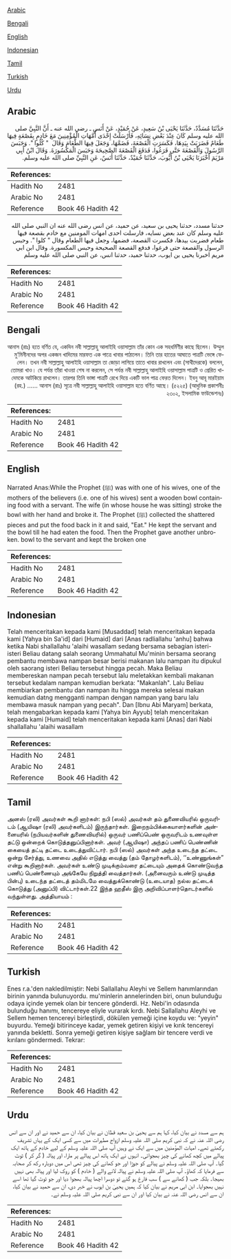 [Arabic](#arabic)

[Bengali](#bengali)

[English](#english)

[Indonesian](#indonesian)

[Tamil](#tamil)

[Turkish](#turkish)

[Urdu](#urdu)

## Arabic


<div dir="rtl" lang="ar" style={{fontSize:'larger',backgroundColor:'#f8f9fa',padding:20}}>
حَدَّثَنَا مُسَدَّدٌ، حَدَّثَنَا يَحْيَى بْنُ سَعِيدٍ، عَنْ حُمَيْدٍ، عَنْ أَنَسٍ ـ رضى الله عنه ـ أَنَّ النَّبِيَّ صلى الله عليه وسلم كَانَ عِنْدَ بَعْضِ نِسَائِهِ، فَأَرْسَلَتْ إِحْدَى أُمَّهَاتِ الْمُؤْمِنِينَ مَعَ خَادِمٍ بِقَصْعَةٍ فِيهَا طَعَامٌ فَضَرَبَتْ بِيَدِهَا، فَكَسَرَتِ الْقَصْعَةَ، فَضَمَّهَا، وَجَعَلَ فِيهَا الطَّعَامَ وَقَالَ ‏ "‏ كُلُوا ‏"‏‏.‏ وَحَبَسَ الرَّسُولَ وَالْقَصْعَةَ حَتَّى فَرَغُوا، فَدَفَعَ الْقَصْعَةَ الصَّحِيحَةَ وَحَبَسَ الْمَكْسُورَةَ‏.‏ وَقَالَ ابْنُ أَبِي مَرْيَمَ أَخْبَرَنَا يَحْيَى بْنُ أَيُّوبَ، حَدَّثَنَا حُمَيْدٌ، حَدَّثَنَا أَنَسٌ، عَنِ النَّبِيِّ صلى الله عليه وسلم‏.‏
</div>
<div style={{backgroundColor:'#f8f9fa',padding:20, marginBottom: 10}}><table> <thead> <tr> <th>References:</th> <th></th> </tr> </thead> <tbody><tr><td>Hadith No</td><td>2481</td></tr><tr><td>Arabic No</td><td>2481</td></tr><tr><td>Reference</td><td>Book 46 Hadith 42</td></tr></tbody></table></div>


<div dir="rtl" lang="ar" style={{fontSize:'larger',backgroundColor:'#f8f9fa',padding:20}}>
حدثنا مسدد، حدثنا يحيى بن سعيد، عن حميد، عن انس رضى الله عنه ان النبي صلى الله عليه وسلم كان عند بعض نسايه، فارسلت احدى امهات المومنين مع خادم بقصعة فيها طعام فضربت بيدها، فكسرت القصعة، فضمها، وجعل فيها الطعام وقال " كلوا ". وحبس الرسول والقصعة حتى فرغوا، فدفع القصعة الصحيحة وحبس المكسورة. وقال ابن ابي مريم اخبرنا يحيى بن ايوب، حدثنا حميد، حدثنا انس، عن النبي صلى الله عليه وسلم
</div>
<div style={{backgroundColor:'#f8f9fa',padding:20, marginBottom: 10}}><table> <thead> <tr> <th>References:</th> <th></th> </tr> </thead> <tbody><tr><td>Hadith No</td><td>2481</td></tr><tr><td>Arabic No</td><td>2481</td></tr><tr><td>Reference</td><td>Book 46 Hadith 42</td></tr></tbody></table></div>

## Bengali


<div dir="rtl" lang="bn" style={{fontSize:'larger',backgroundColor:'#f8f9fa',padding:20}}>
আনাস (রাঃ) হতে বর্ণিত যে, একদিন নবী সাল্লাল্লাহু আলাইহি ওয়াসাল্লাম তাঁর কোন এক সহধর্মিণীর কাছে ছিলেন। উম্মুল মু’মিনীনদের অপর একজন খাদিমের মারফত এক পাত্রে খাবার পাঠালেন। তিনি তার হাতের আঘাতে পাত্রটি ভেঙ্গে ফেলেন। তখন নবী সাল্লাল্লাহু আলাইহি ওয়াসাল্লাম তা জোড়া লাগিয়ে তাতে খাবার রাখলেন এবং (সাথীদেরকে) বললেন, তোমরা খাও। যে পর্যন্ত তাঁরা খাওয়া শেষ না করলেন, সে পর্যন্ত নবী সাল্লাল্লাহু আলাইহি ওয়াসাল্লাম পাত্রটি ও প্রেরিত খাদেমকে আটকিয়ে রাখলেন। তারপর তিনি ভাঙ্গা পাত্রটি রেখে দিয়ে একটি ভাল পাত্র ফেরত দিলেন। ইবনু আবূ মারইয়াম (রহ.) ...... আনাস (রাঃ) সূত্রে নবী সাল্লাল্লাহু আলাইহি ওয়াসাল্লাম হতে বর্ণিত আছে। (৫২২৫) (আধুনিক প্রকাশনীঃ ২৩০২, ইসলামিক ফাউন্ডেশনঃ)
</div>
<div style={{backgroundColor:'#f8f9fa',padding:20, marginBottom: 10}}><table> <thead> <tr> <th>References:</th> <th></th> </tr> </thead> <tbody><tr><td>Hadith No</td><td>2481</td></tr><tr><td>Arabic No</td><td>2481</td></tr><tr><td>Reference</td><td>Book 46 Hadith 42</td></tr></tbody></table></div>

## English


<div dir="ltr" lang="en" style={{fontSize:'larger',backgroundColor:'#f8f9fa',padding:20}}>
Narrated Anas:While the Prophet (ﷺ) was with one of his wives, one of the mothers of the believers (i.e. one of his wives) sent a wooden bowl containing food with a servant. The wife (in whose house he was sitting) stroke the bowl with her hand and broke it. The Prophet (ﷺ) collected the shattered pieces and put the food back in it and said, "Eat." He kept the servant and the bowl till he had eaten the food. Then the Prophet gave another unbroken. bowl to the servant and kept the broken one
</div>
<div style={{backgroundColor:'#f8f9fa',padding:20, marginBottom: 10}}><table> <thead> <tr> <th>References:</th> <th></th> </tr> </thead> <tbody><tr><td>Hadith No</td><td>2481</td></tr><tr><td>Arabic No</td><td>2481</td></tr><tr><td>Reference</td><td>Book 46 Hadith 42</td></tr></tbody></table></div>

## Indonesian


<div dir="ltr" lang="id" style={{fontSize:'larger',backgroundColor:'#f8f9fa',padding:20}}>
Telah menceritakan kepada kami [Musaddad] telah menceritakan kepada kami [Yahya bin Sa'id] dari [Humaid] dari [Anas radliallahu 'anhu] bahwa ketika Nabi shallallahu 'alaihi wasallam sedang bersama sebagian isteri-isteri Beliau datang salah seorang Ummahatul Mu'minin bersama seorang pembantu membawa nampan besar berisi makanan lalu nampan itu dipukul oleh saorang isteri Beliau tersebut hingga pecah. Maka Beliau membereskan nampan pecah tersebut lalu meletakkan kembali makanan tersebut kedalam nampan kemudian berkata: "Makanlah". Lalu Beliau membiarkan pembantu dan nampan itu hingga mereka selesai makan kemudian datng mengganti nampan dengan nampan yang baru lalu membawa masuk nampan yang pecah". Dan [Ibnu Abi Maryam] berkata, telah mengabarkan kepada kami [Yahya bin Ayyub] telah menceritakan kepada kami [Humaid] telah menceritakan kepada kami [Anas] dari Nabi shallallahu 'alaihi wasallam
</div>
<div style={{backgroundColor:'#f8f9fa',padding:20, marginBottom: 10}}><table> <thead> <tr> <th>References:</th> <th></th> </tr> </thead> <tbody><tr><td>Hadith No</td><td>2481</td></tr><tr><td>Arabic No</td><td>2481</td></tr><tr><td>Reference</td><td>Book 46 Hadith 42</td></tr></tbody></table></div>

## Tamil


<div dir="ltr" lang="ta" style={{fontSize:'larger',backgroundColor:'#f8f9fa',padding:20}}>
அனஸ் (ரலி) அவர்கள் கூறி னார்கள்: நபி (ஸல்) அவர்கள் தம் துணைவியரில் ஒருவரிடம் (ஆயிஷா (ரலி) அவர்களிடம்) இருந்தார்கள். இறைநம்பிக்கையாளர்களின் அன்னையரில் (நபியவர்களின் துணைவியரில்) ஒருவர் பணிப்பெண் ஒருவரிடம் உணவுள்ள தட்டு ஒன்றைக் கொடுத்தனுப்பினார்கள். அவர் (ஆயிஷா) அந்தப் பணிப் பெண்ணின் கையைத் தட்டி தட்டை உடைத்துவிட்டார். நபி (ஸல்) அவர்கள் அந்த உடைந்த தட்டை ஒன்று சேர்த்து, உணவை அதில் எடுத்து வைத்து (தம் தோழர்களிடம்), ‘‘உண்ணுங்கள்” என்று கூறினார்கள். அவர்கள் உண்டு முடிக்கும்வரை தட்டையும் அதைக் கொண்டுவந்த பணிப் பெண்ணையும் அங்கேயே நிறுத்தி வைத்தார்கள். (அனைவரும் உண்டு முடித்த பின்பு) உடைந்த தட்டைத் தம்மிடமே வைத்துக்கொண்டு (உடையாத) நல்ல தட்டைக் கொடுத்து (அனுப்பி) விட்டார்கள்.22 இந்த ஹதீஸ் இரு அறிவிப்பாளர்தொடர்களில் வந்துள்ளது. அத்தியாயம் :
</div>
<div style={{backgroundColor:'#f8f9fa',padding:20, marginBottom: 10}}><table> <thead> <tr> <th>References:</th> <th></th> </tr> </thead> <tbody><tr><td>Hadith No</td><td>2481</td></tr><tr><td>Arabic No</td><td>2481</td></tr><tr><td>Reference</td><td>Book 46 Hadith 42</td></tr></tbody></table></div>

## Turkish


<div dir="ltr" lang="tr" style={{fontSize:'larger',backgroundColor:'#f8f9fa',padding:20}}>
Enes r.a.'den nakledilmiştir: Nebi Sallallahu Aleyhi ve Sellem hanımlarından birinin yanında bulunuyordu. mu'minlerin annelerinden biri, onun bulunduğu odaya içinde yemek olan bir tencere gönderdi. Hz. Nebi'in odasında bulunduğu hanımı, tencereye eliyle vurarak kırdı. Nebi Sallallahu Aleyhi ve Sellem hemen tencereyi birleştirdi, dökülen yemeği içine koydu ve: "yeyin" buyurdu. Yemeği bitirinceye kadar, yemek getiren kişiyi ve kırık tencereyi yanında bekletti. Sonra yemeği getiren kişiye sağlam bir tencere verdi ve kırılanı göndermedi. Tekrar:
</div>
<div style={{backgroundColor:'#f8f9fa',padding:20, marginBottom: 10}}><table> <thead> <tr> <th>References:</th> <th></th> </tr> </thead> <tbody><tr><td>Hadith No</td><td>2481</td></tr><tr><td>Arabic No</td><td>2481</td></tr><tr><td>Reference</td><td>Book 46 Hadith 42</td></tr></tbody></table></div>

## Urdu


<div dir="rtl" lang="ur" style={{fontSize:'larger',backgroundColor:'#f8f9fa',padding:20}}>
ہم سے مسدد نے بیان کیا، کہا ہم سے یحییٰ بن سعید قطان نے بیان کیا، ان سے حمید نے اور ان سے انس رضی اللہ عنہ نے کہ نبی کریم صلی اللہ علیہ وسلم ازواج مطہرات میں سے کسی ایک کے یہاں تشریف رکھتے تھے۔ امہات المؤمنین میں سے ایک نے وہیں آپ صلی اللہ علیہ وسلم کے لیے خادم کے ہاتھ ایک پیالے میں کچھ کھانے کی چیز بھجوائی۔ انہوں نے ایک ہاتھ اس پیالے پر مارا، اور پیالہ ( گر کر ) ٹوٹ گیا۔ آپ صلی اللہ علیہ وسلم نے پیالے کو جوڑا اور جو کھانے کی چیز تھی اس میں دوبارہ رکھ کر صحابہ سے فرمایا کہ کھاؤ۔ آپ صلی اللہ علیہ وسلم نے پیالہ لانے والے ( خادم ) کو روک لیا اور پیالہ بھی نہیں بھیجا۔ بلکہ جب ( کھانے سے ) سب فارغ ہو گئے تو دوسرا اچھا پیالہ بھجوا دیا اور جو ٹوٹ گیا تھا اسے نہیں بھجوایا۔ ابن ابی مریم نے بیان کیا کہ ہمیں یحییٰ بن ایوب نے خبر دی، ان سے حمید نے بیان کیا، ان سے انس رضی اللہ عنہ نے بیان کیا اور ان سے نبی کریم صلی اللہ علیہ وسلم نے۔
</div>
<div style={{backgroundColor:'#f8f9fa',padding:20, marginBottom: 10}}><table> <thead> <tr> <th>References:</th> <th></th> </tr> </thead> <tbody><tr><td>Hadith No</td><td>2481</td></tr><tr><td>Arabic No</td><td>2481</td></tr><tr><td>Reference</td><td>Book 46 Hadith 42</td></tr></tbody></table></div>